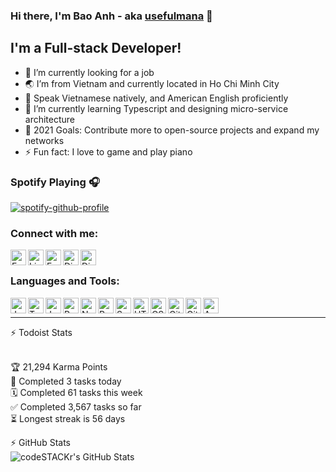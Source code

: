 ### Hi there, I'm Bao Anh - aka [usefulmana](https://usefulmana.github.io) 👋

## I'm a Full-stack Developer!
- 🔭 I’m currently looking for a job
- 🌏 I’m from Vietnam and currently located in Ho Chi Minh City
- 💬️ Speak Vietnamese natively, and American English proficiently
- 🌱 I’m currently learning Typescript and designing micro-service architecture
- 🥅 2021 Goals: Contribute more to open-source projects and expand my networks
- ⚡ Fun fact: I love to game and play piano

### Spotify Playing 🎧

[![spotify-github-profile](https://spotify-github-profile.vercel.app/api/view?uid=pptocnosvtue55btlawgzvog8&cover_image=true&theme=novatorem)](https://open.spotify.com/user/pptocnosvtue55btlawgzvog8)

### Connect with me:
[<img align="left" alt="Email" width="25px" src="https://img.icons8.com/fluent/50/000000/gmail.png" />](mailto:alex.nguyen.3141@gmail.com)
[<img align="left" alt="LinkedIn" width="25px" src="https://img.icons8.com/fluent/50/000000/linkedin.png" />](https://www.linkedin.com/in/anh-nguyen-5944b0167/)
[<img align="left" alt="Facebook" width="25px" src="https://img.icons8.com/fluent/50/000000/facebook-new.png" />](https://www.facebook.com/profile.php?id=100041584824284)
[<img align="left" alt="Discord" width="25px" src="https://img.icons8.com/fluent/50/000000/discord-logo.png" />](https://discordapp.com/users/1470463355882045455)

[<img align="left" alt="Discord" width="25px" src="https://img.icons8.com/fluent/50/000000/spotify.png" />](https://open.spotify.com/user/pptocnosvtue55btlawgzvog8)
<br/>

### Languages and Tools:
<img align="left" alt="JavaScript" width="25px" src="https://img.icons8.com/color/50/000000/javascript.png" />
<img align="left" alt="TypeScript" width="25px" src="https://img.icons8.com/color/50/000000/typescript.png" />
<img align="left" alt="Java" width="25px" src="https://img.icons8.com/color/50/000000/java.png"/>
<img align="left" alt="Python" width="25px" src="https://img.icons8.com/color/50/000000/python.png" />
<img align="left" alt="NodeJS" width="25px" src="https://img.icons8.com/color/50/000000/nodejs.png" />
<img align="left" alt="React" width="25px" src="https://img.icons8.com/officel/50/000000/react.png" />
<img align="left" alt="Spring" width="25px" src="https://img.icons8.com/color/50/000000/spring-logo.png"/>
<img align="left" alt="HTML5" width="25px" src="https://img.icons8.com/color/50/000000/html-5.png"/>
<img align="left" alt="CSS3" width="25px" src="https://img.icons8.com/color/50/000000/css3.png"/>
<img align="left" alt="Git" width="25px" src="https://img.icons8.com/color/50/000000/git.png"/>
<img align="left" alt="Github" width="25px" src="https://img.icons8.com/color/50/000000/github.png"/>
<img align="left" alt="AWS" width="25px" src="https://img.icons8.com/color/50/000000/amazon-web-services.png"/>

<br/>

---
<summary>⚡ Todoist Stats</summary>
<br/>

<!-- TODO-IST:START -->
🏆  21,294 Karma Points           
🌸  Completed 3 tasks today           
🗓  Completed 61 tasks this week           
✅  Completed 3,567 tasks so far           
⏳  Longest streak is 56 days
<!-- TODO-IST:END -->

<summary>⚡ GitHub Stats</summary>
<img align="left" alt="codeSTACKr's GitHub Stats" src="https://github-readme-stats.codestackr.vercel.app/api?username=usefulmana&show_icons=true&hide_border=true&count_private=true&theme=radical" />

<!--
**usefulmana/usefulmana** is a ✨ _special_ ✨ repository because its `README.md` (this file) appears on your GitHub profile.

Here are some ideas to get you started:

- 🔭 I’m currently working on ...
- 🌱 I’m currently learning ...
- 👯 I’m looking to collaborate on ...
- 🤔 I’m looking for help with ...
- 💬 Ask me about ...
- 📫 How to reach me: ...

- ⚡ Fun fact: ...
-->
